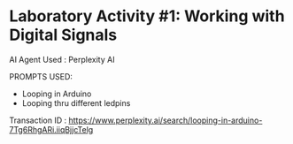 # Laboratory Activity #1: Working with Digital Signals

AI Agent Used : Perplexity AI

PROMPTS USED:
- Looping in Arduino
- Looping thru different ledpins

Transaction ID : https://www.perplexity.ai/search/looping-in-arduino-7Tg6RhgARi.iiqBjjcTelg